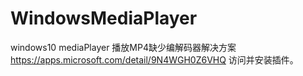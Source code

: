 # WindowsMediaPlayer
windows10 mediaPlayer 播放MP4缺少编解码器解决方案
https://apps.microsoft.com/detail/9N4WGH0Z6VHQ
访问并安装插件。
